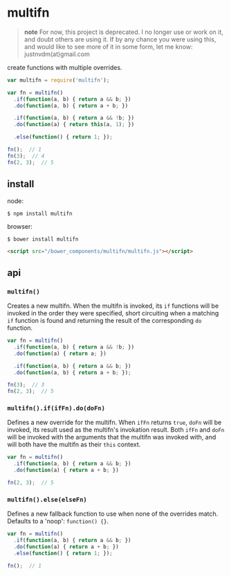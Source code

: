 # multifn

> **note** For now, this project is deprecated. I no longer use or work on it, and doubt others are using it. If by any chance you were using this, and would like to see more of it in some form, let me know: justnvdm(at)gmail.com

create functions with multiple overrides.

```javascript
var multifn = require('multifn');

var fn = multifn()
  .if(function(a, b) { return a && b; })
  .do(function(a, b) { return a + b; })

  .if(function(a, b) { return a && !b; })
  .do(function(a) { return this(a, 1); })

  .else(function() { return 1; });

fn();  // 1
fn(3);  // 4
fn(2, 3);  // 5
```

## install

node:

```
$ npm install multifn
```

browser:

```
$ bower install multifn
```

```html
<script src="/bower_components/multifn/multifn.js"></script>
```

## api

### `multifn()`

Creates a new multifn. When the multifn is invoked, its `if` functions will be invoked in the order they were specified, short circuiting when a matching `if` function is found and returning the result of the corresponding `do` function.

```javascript
var fn = multifn()
  .if(function(a, b) { return a && !b; })
  .do(function(a) { return a; })

  .if(function(a, b) { return a && b; })
  .do(function(a, b) { return a + b; });

fn(3);  // 3
fn(2, 3);  // 5
```

### `multifn().if(ifFn).do(doFn)`

Defines a new override for the multifn. When `ifFn` returns `true`, `doFn` will be invoked, its result used as the multifn's invokation result. Both `ifFn` and `doFn` will be invoked with the arguments that the multifn was invoked with, and will both have the multifn as their `this` context. 

```javascript
var fn = multifn()
  .if(function(a, b) { return a && b; })
  .do(function(a) { return a + b; })

fn(2, 3);  // 5
```

### `multifn().else(elseFn)`

Defines a new fallback function to use when none of the overrides match. Defaults to a 'noop': `function() {}`.

```javascript
var fn = multifn()
  .if(function(a, b) { return a && b; })
  .do(function(a) { return a + b; })
  .else(function() { return 1; });

fn();  // 1
```
